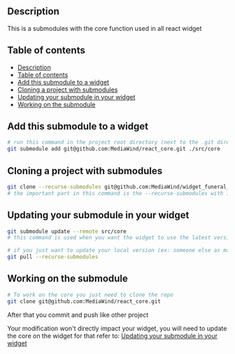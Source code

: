 ## Description
This is a submodules with the core function used in all react widget

## Table of contents
- [Description](#description)
- [Table of contents](#table-of-contents)
- [Add this submodule to a widget](#add-this-submodule-to-a-widget)
- [Cloning a project with submodules](#cloning-a-project-with-submodules)
- [Updating your submodule in your widget](#updating-your-submodule-in-your-widget)
- [Working on the submodule](#working-on-the-submodule)

## Add this submodule to a widget
```bash
# run this command in the project root directory (next to the .git directory)
git submodule add git@github.com:MediaWind/react_core.git ./src/core
```

## Cloning a project with submodules
```bash
git clone --recurse-submodules git@github.com:MediaWind/widget_funeral_public_generalist.git
# the important part in this command is the --recurse-submodules with it you can clone your repo and all it's submodules recursively
```

## Updating your submodule in your widget
```bash
git submodule update --remote src/core
# this command is used when you want the widget to use the latest version of the core
```

```bash
# if you just want to update your local version (ex: someone else as made an update with the command above)
git pull --recurse-submodules
```

## Working on the submodule
```bash
# To work on the core you just need to clone the repo
git clone git@github.com:MediaWind/react_core.git
```

After that you commit and push like other project

Your modification won't directly impact your widget, you will need to update the core on the widget for that refer to: [Updating your submodule in your widget](#updating-your-submodule-in-your-widget)
